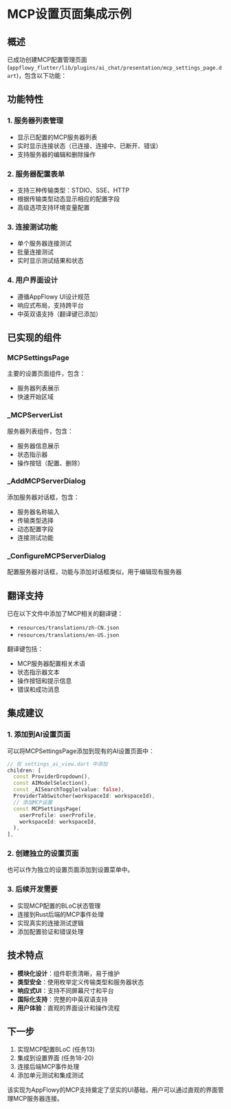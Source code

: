 # MCP设置页面集成示例

## 概述

已成功创建MCP配置管理页面 (`appflowy_flutter/lib/plugins/ai_chat/presentation/mcp_settings_page.dart`)，包含以下功能：

## 功能特性

### 1. 服务器列表管理
- 显示已配置的MCP服务器列表
- 实时显示连接状态（已连接、连接中、已断开、错误）
- 支持服务器的编辑和删除操作

### 2. 服务器配置表单
- 支持三种传输类型：STDIO、SSE、HTTP
- 根据传输类型动态显示相应的配置字段
- 高级选项支持环境变量配置

### 3. 连接测试功能
- 单个服务器连接测试
- 批量连接测试
- 实时显示测试结果和状态

### 4. 用户界面设计
- 遵循AppFlowy UI设计规范
- 响应式布局，支持跨平台
- 中英双语支持（翻译键已添加）

## 已实现的组件

### MCPSettingsPage
主要的设置页面组件，包含：
- 服务器列表展示
- 快速开始区域

### _MCPServerList
服务器列表组件，包含：
- 服务器信息展示
- 状态指示器
- 操作按钮（配置、删除）

### _AddMCPServerDialog
添加服务器对话框，包含：
- 服务器名称输入
- 传输类型选择
- 动态配置字段
- 连接测试功能

### _ConfigureMCPServerDialog
配置服务器对话框，功能与添加对话框类似，用于编辑现有服务器

## 翻译支持

已在以下文件中添加了MCP相关的翻译键：
- `resources/translations/zh-CN.json`
- `resources/translations/en-US.json`

翻译键包括：
- MCP服务器配置相关术语
- 状态指示器文本
- 操作按钮和提示信息
- 错误和成功消息

## 集成建议

### 1. 添加到AI设置页面
可以将MCPSettingsPage添加到现有的AI设置页面中：

```dart
// 在 settings_ai_view.dart 中添加
children: [
  const ProviderDropdown(),
  const AIModelSelection(),
  const _AISearchToggle(value: false),
  ProviderTabSwitcher(workspaceId: workspaceId),
  // 添加MCP设置
  const MCPSettingsPage(
    userProfile: userProfile,
    workspaceId: workspaceId,
  ),
],
```

### 2. 创建独立的设置页面
也可以作为独立的设置页面添加到设置菜单中。

### 3. 后续开发需要
- 实现MCP配置的BLoC状态管理
- 连接到Rust后端的MCP事件处理
- 实现真实的连接测试逻辑
- 添加配置验证和错误处理

## 技术特点

- **模块化设计**：组件职责清晰，易于维护
- **类型安全**：使用枚举定义传输类型和服务器状态
- **响应式UI**：支持不同屏幕尺寸和平台
- **国际化支持**：完整的中英双语支持
- **用户体验**：直观的界面设计和操作流程

## 下一步

1. 实现MCP配置BLoC (任务13)
2. 集成到设置界面 (任务18-20)
3. 连接后端MCP事件处理
4. 添加单元测试和集成测试

该实现为AppFlowy的MCP支持奠定了坚实的UI基础，用户可以通过直观的界面管理MCP服务器连接。
